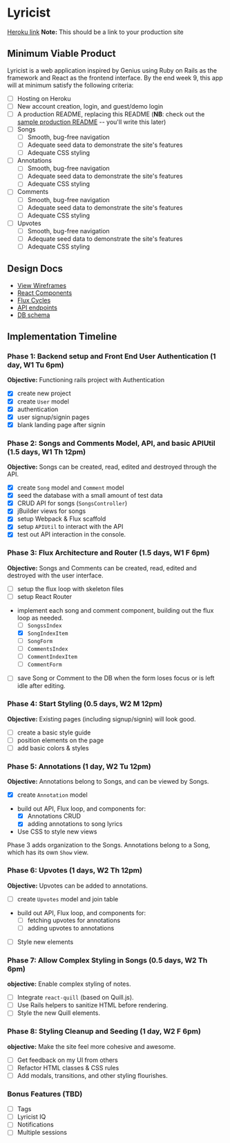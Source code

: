 # Lyricist

[Heroku link][heroku] **Note:** This should be a link to your production site

[heroku]: http://www.herokuapp.com

## Minimum Viable Product

Lyricist is a web application inspired by Genius using Ruby on Rails as the framework and React as the frontend interface. By the end
week 9, this app will at minimum satisfy the following criteria:

- [ ] Hosting on Heroku
- [ ] New account creation, login, and guest/demo login
- [ ] A production README, replacing this README (**NB**: check out the [sample production README](docs/production_readme.md) -- you'll write this later)
- [ ] Songs
  - [ ] Smooth, bug-free navigation
  - [ ] Adequate seed data to demonstrate the site's features
  - [ ] Adequate CSS styling
- [ ] Annotations
  - [ ] Smooth, bug-free navigation
  - [ ] Adequate seed data to demonstrate the site's features
  - [ ] Adequate CSS styling
- [ ] Comments
  - [ ] Smooth, bug-free navigation
  - [ ] Adequate seed data to demonstrate the site's features
  - [ ] Adequate CSS styling
- [ ] Upvotes
  - [ ] Smooth, bug-free navigation
  - [ ] Adequate seed data to demonstrate the site's features
  - [ ] Adequate CSS styling

## Design Docs
* [View Wireframes][views]
* [React Components][components]  
* [Flux Cycles][flux-cycles]
* [API endpoints][api-endpoints]
* [DB schema][schema]

[views]: docs/views.md
[components]: docs/components.md
[flux-cycles]: docs/flux-cycles.md
[api-endpoints]: docs/api-endpoints.md
[schema]: docs/schema.md

## Implementation Timeline

### Phase 1: Backend setup and Front End User Authentication (1 day, W1 Tu 6pm)

**Objective:** Functioning rails project with Authentication

- [x] create new project
- [x] create `User` model
- [x] authentication
- [x] user signup/signin pages
- [x] blank landing page after signin

### Phase 2: Songs and Comments Model, API, and basic APIUtil (1.5 days, W1 Th 12pm)

**Objective:** Songs can be created, read, edited and destroyed through
the API.

- [x] create `Song` model and `Comment` model
- [x] seed the database with a small amount of test data
- [x] CRUD API for songs (`SongsController`)
- [x] jBuilder views for songs
- [x] setup Webpack & Flux scaffold
- [x] setup `APIUtil` to interact with the API
- [x] test out API interaction in the console.

### Phase 3: Flux Architecture and Router (1.5 days, W1 F 6pm)

**Objective:** Songs and Comments can be created, read, edited and destroyed with the
user interface.

- [ ] setup the flux loop with skeleton files
- [ ] setup React Router
- implement each song and comment component, building out the flux loop as needed.
  - [ ] `SongssIndex`
  - [x] `SongIndexItem`
  - [ ] `SongForm`
  - [ ] `CommentsIndex`
  - [ ] `CommentIndexItem`
  - [ ] `CommentForm`
- [ ] save Song or Comment to the DB when the form loses focus or is left idle
  after editing.

### Phase 4: Start Styling (0.5 days, W2 M 12pm)

**Objective:** Existing pages (including signup/signin) will look good.

- [ ] create a basic style guide
- [ ] position elements on the page
- [ ] add basic colors & styles

### Phase 5: Annotations (1 day, W2 Tu 12pm)

**Objective:** Annotations belong to Songs, and can be viewed by Songs.

- [x] create `Annotation` model
- build out API, Flux loop, and components for:
  - [x] Annotations CRUD
  - [x] adding annotations to song lyrics
- Use CSS to style new views

Phase 3 adds organization to the Songs. Annotations belong to a Song,
which has its own `Show` view.

### Phase 6: Upvotes (1 days, W2 Th 12pm)

**Objective:** Upvotes can be added to annotations.

- [ ] create `Upvotes` model and join table
- build out API, Flux loop, and components for:
  - [ ] fetching upvotes for annotations
  - [ ] adding upvotes to annotations
- [ ] Style new elements

### Phase 7: Allow Complex Styling in Songs (0.5 days, W2 Th 6pm)

**objective:** Enable complex styling of notes.

- [ ] Integrate `react-quill` (based on Quill.js).
- [ ] Use Rails helpers to sanitize HTML before rendering.
- [ ] Style the new Quill elements.

### Phase 8: Styling Cleanup and Seeding (1 day, W2 F 6pm)

**objective:** Make the site feel more cohesive and awesome.

- [ ] Get feedback on my UI from others
- [ ] Refactor HTML classes & CSS rules
- [ ] Add modals, transitions, and other styling flourishes.

### Bonus Features (TBD)
- [ ] Tags
- [ ] Lyricist IQ
- [ ] Notifications
- [ ] Multiple sessions

[phase-one]: docs/phases/phase1.md
[phase-two]: docs/phases/phase2.md
[phase-three]: docs/phases/phase3.md
[phase-four]: docs/phases/phase4.md
[phase-five]: docs/phases/phase5.md
